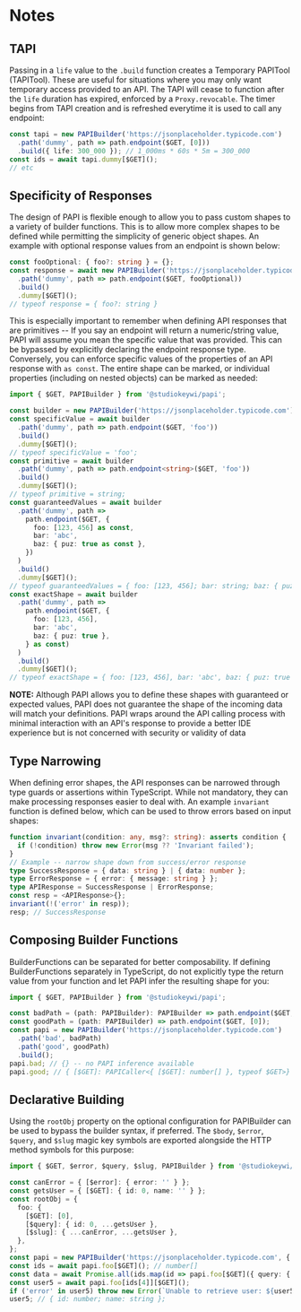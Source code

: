 # Notes

## TAPI

Passing in a `life` value to the `.build` function creates a Temporary PAPITool (TAPITool). These are useful for situations where you may only want temporary access provided to an API. The TAPI will cease to function after the `life` duration has expired, enforced by a `Proxy.revocable`. The timer begins from TAPI creation and is refreshed everytime it is used to call any endpoint:

```typescript
const tapi = new PAPIBuilder('https://jsonplaceholder.typicode.com')
  .path('dummy', path => path.endpoint($GET, [0]))
  .build({ life: 300_000 }); // 1_000ms * 60s * 5m = 300_000
const ids = await tapi.dummy[$GET]();
// etc
```

## Specificity of Responses

The design of PAPI is flexible enough to allow you to pass custom shapes to a variety of builder functions. This is to allow more complex shapes to be defined while permitting the simplicity of generic object shapes. An example with optional response values from an endpoint is shown below:

```typescript
const fooOptional: { foo?: string } = {};
const response = await new PAPIBuilder('https://jsonplaceholder.typicode.com')
  .path('dummy', path => path.endpoint($GET, fooOptional))
  .build()
  .dummy[$GET]();
// typeof response = { foo?: string }
```

This is especially important to remember when defining API responses that are primitives -- If you say an endpoint will return a numeric/string value, PAPI will assume you mean the specific value that was provided. This can be bypassed by explicitly declaring the endpoint response type. Conversely, you can enforce specific values of the properties of an API response with `as const`. The entire shape can be marked, or individual properties (including on nested objects) can be marked as needed:

```typescript
import { $GET, PAPIBuilder } from '@studiokeywi/papi';

const builder = new PAPIBuilder('https://jsonplaceholder.typicode.com');
const specificValue = await builder
  .path('dummy', path => path.endpoint($GET, 'foo'))
  .build()
  .dummy[$GET]();
// typeof specificValue = 'foo';
const primitive = await builder
  .path('dummy', path => path.endpoint<string>($GET, 'foo'))
  .build()
  .dummy[$GET]();
// typeof primitive = string;
const guaranteedValues = await builder
  .path('dummy', path =>
    path.endpoint($GET, {
      foo: [123, 456] as const,
      bar: 'abc',
      baz: { puz: true as const },
    })
  )
  .build()
  .dummy[$GET]();
// typeof guaranteedValues = { foo: [123, 456]; bar: string; baz: { puz: true } }
const exactShape = await builder
  .path('dummy', path =>
    path.endpoint($GET, {
      foo: [123, 456],
      bar: 'abc',
      baz: { puz: true },
    } as const)
  )
  .build()
  .dummy[$GET]();
// typeof exactShape = { foo: [123, 456], bar: 'abc', baz: { puz: true } }
```

**NOTE:** Although PAPI allows you to define these shapes with guaranteed or expected values, PAPI does not guarantee the shape of the incoming data will match your definitions. PAPI wraps around the API calling process with minimal interaction with an API's response to provide a better IDE experience but is not concerned with security or validity of data

## Type Narrowing

When defining error shapes, the API responses can be narrowed through type guards or assertions within TypeScript. While not mandatory, they can make processing responses easier to deal with. An example `invariant` function is defined below, which can be used to throw errors based on input shapes:

```typescript
function invariant(condition: any, msg?: string): asserts condition {
  if (!condition) throw new Error(msg ?? 'Invariant failed');
}
// Example -- narrow shape down from success/error response
type SuccessResponse = { data: string } | { data: number };
type ErrorResponse = { error: { message: string } };
type APIResponse = SuccessResponse | ErrorResponse;
const resp = <APIResponse>{};
invariant(!('error' in resp));
resp; // SuccessResponse
```

## Composing Builder Functions

BuilderFunctions can be separated for better composability. If defining BuilderFunctions separately in TypeScript, do not explicitly type the return value from your function and let PAPI infer the resulting shape for you:

```typescript
import { $GET, PAPIBuilder } from '@studiokeywi/papi';

const badPath = (path: PAPIBuilder): PAPIBuilder => path.endpoint($GET, [0]);
const goodPath = (path: PAPIBuilder) => path.endpoint($GET, [0]);
const papi = new PAPIBuilder('https://jsonplaceholder.typicode.com')
  .path('bad', badPath)
  .path('good', goodPath)
  .build();
papi.bad; // {} -- no PAPI inference available
papi.good; // { [$GET]: PAPICaller<{ [$GET]: number[] }, typeof $GET>}
```

## Declarative Building

Using the `rootObj` property on the optional configuration for PAPIBuilder can be used to bypass the builder syntax, if preferred. The `$body`, `$error`, `$query`, and `$slug` magic key symbols are exported alongside the HTTP method symbols for this purpose:

```typescript
import { $GET, $error, $query, $slug, PAPIBuilder } from '@studiokeywi/papi';

const canError = { [$error]: { error: '' } };
const getsUser = { [$GET]: { id: 0, name: '' } };
const rootObj = {
  foo: {
    [$GET]: [0],
    [$query]: { id: 0, ...getsUser },
    [$slug]: { ...canError, ...getsUser },
  },
};
const papi = new PAPIBuilder('https://jsonplaceholder.typicode.com', { rootObj }).build();
const ids = await papi.foo[$GET](); // number[]
const data = await Promise.all(ids.map(id => papi.foo[$GET]({ query: { id } }))); // { id: number; name: string }[]
const user5 = await papi.foo[ids[4]][$GET]();
if ('error' in user5) throw new Error(`Unable to retrieve user: ${user5.error}`);
user5; // { id: number; name: string };
```
